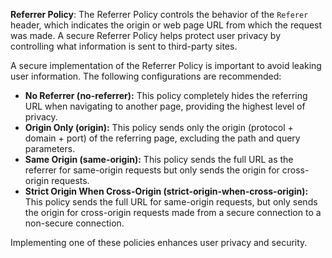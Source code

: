 **Referrer Policy**: The Referrer Policy controls the behavior of the `Referer` header, which indicates the origin or web page URL from which the request was made. A secure Referrer Policy helps protect user privacy by controlling what information is sent to third-party sites.

A secure implementation of the Referrer Policy is important to avoid leaking user information. The following configurations are recommended:

- **No Referrer (no-referrer):** This policy completely hides the referring URL when navigating to another page, providing the highest level of privacy.
- **Origin Only (origin):** This policy sends only the origin (protocol + domain + port) of the referring page, excluding the path and query parameters.
- **Same Origin (same-origin):** This policy sends the full URL as the referrer for same-origin requests but only sends the origin for cross-origin requests.
- **Strict Origin When Cross-Origin (strict-origin-when-cross-origin):** This policy sends the full URL for same-origin requests, but only sends the origin for cross-origin requests made from a secure connection to a non-secure connection.

Implementing one of these policies enhances user privacy and security.
